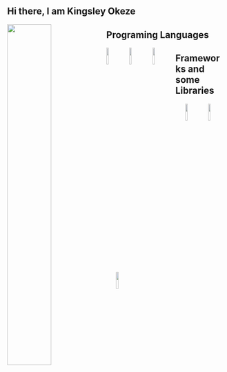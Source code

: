 ## Hi there, I am Kingsley Okeze

<img align="left" width="45%" src="https://github-readme-stats.vercel.app/api?username=kingsley1618&show_icons=true&theme=cobalt"/>

## Programing Languages
<img align="left" width="10%" src="https://img.shields.io/badge/javascript-%23323330.svg?style=for-the-badge&logo=javascript&logoColor=%23F7DF1E"/>
<img align="left" width="10%" src="https://img.shields.io/badge/typescript-%23007ACC.svg?style=for-the-badge&logo=typescript&logoColor=white"/>
<img align="left" width="10%" src="https://img.shields.io/badge/-GraphQL-E10098?style=for-the-badge&logo=graphql&logoColor=white"/>


## Frameworks and some Libraries
<div align = "center">
<img align="left" width="10%" src="https://img.shields.io/badge/Next-black?style=for-the-badge&logo=next.js&logoColor=white"/>
<img align="left" width="10%" src="https://img.shields.io/badge/react-%2320232a.svg?style=for-the-badge&logo=react&logoColor=%2361DAFB"/>
<img align="left" width="10%" src="https://img.shields.io/badge/tailwindcss-%2338B2AC.svg?style=for-the-badge&logo=tailwind-css&logoColor=white"/>
</div>
